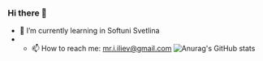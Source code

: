 ### Hi there 👋
- 🌱 I’m currently learning in Softuni Svetlina
- - 📫 How to reach me: mr.i.iliev@gmail.com
![Anurag's GitHub stats](https://github-readme-stats.vercel.app/api?username=ivan-iliev&show_icons=true&theme=radical)
<!--
**ivan-iliev/ivan-iliev** is a ✨ _special_ ✨ repository because its `README.md` (this file) appears on your GitHub profile.

Here are some ideas to get you started:

- 🔭 I’m currently working on ...
- 🌱 I’m currently learning in Softuni Svetlina
- 👯 I’m looking to collaborate on ...
- 🤔 I’m looking for help with ...
- 💬 Ask me about ...

- 😄 Pronouns: ...
- ⚡ Fun fact: ...
-->
